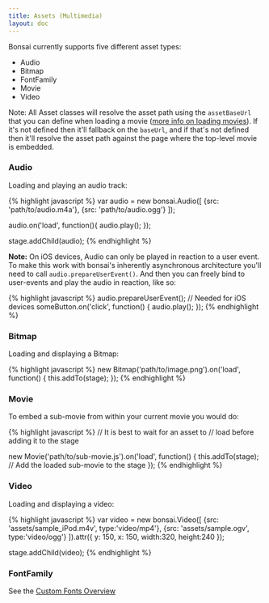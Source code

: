 ```yaml
---
title: Assets (Multimedia)
layout: doc
---
```


Bonsai currently supports five different asset types:

 * Audio
 * Bitmap
 * FontFamily
 * Movie
 * Video

Note: All Asset classes will resolve the asset path using the `assetBaseUrl` that you
can define when loading a movie ([more info on loading movies](/Execution.html)). If it's not
defined then it'll fallback on the `baseUrl`, and if that's not defined then it'll
resolve the asset path against the page where the top-level movie is embedded.

### Audio

Loading and playing an audio track:

{% highlight javascript %}
var audio = new bonsai.Audio([
  {src: 'path/to/audio.m4a'},
  {src: 'path/to/audio.ogg'}
]);

audio.on('load', function(){
  audio.play();
});

stage.addChild(audio);
{% endhighlight %}

**Note:** On iOS devices, Audio can only be played in reaction to a user event.
To make this work with bonsai's inherently asynchronous architecture you'll need
to call `audio.prepareUserEvent()`. And then you can freely bind to user-events
and play the audio in reaction, like so:

{% highlight javascript %}
audio.prepareUserEvent(); // Needed for iOS devices
someButton.on('click', function() {
  audio.play();
});
{% endhighlight %}

### Bitmap

Loading and displaying a Bitmap:

{% highlight javascript %}
new Bitmap('path/to/image.png').on('load', function() {
  this.addTo(stage);
});
{% endhighlight %}

### Movie

To embed a sub-movie from within your current movie you would do:

{% highlight javascript %}
// It is best to wait for an asset to
// load before adding it to the stage

new Movie('path/to/sub-movie.js').on('load', function() {
  this.addTo(stage); // Add the loaded sub-movie to the stage
});
{% endhighlight %}

### Video

Loading and displaying a video:

{% highlight javascript %}
var video = new bonsai.Video([
  {src: 'assets/sample_iPod.m4v', type:'video/mp4'},
  {src: 'assets/sample.ogv', type:'video/ogg'}
]).attr({
  y: 150,
  x: 150,
  width:320,
  height:240
});

stage.addChild(video);
{% endhighlight %}

### FontFamily

See the [Custom Fonts Overview](/overview/CustomFonts.html)

